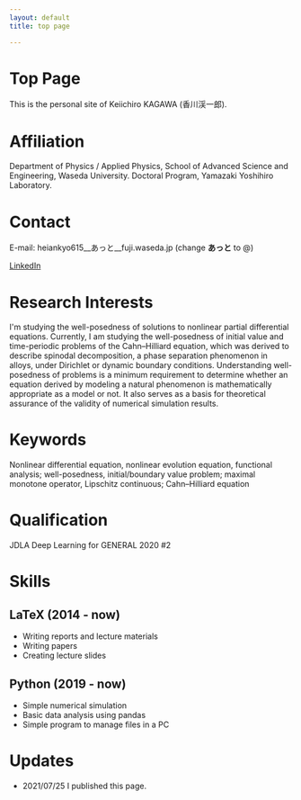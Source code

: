 ```yaml
---
layout: default
title: top page

---
```


# Top Page

This is the personal site of Keiichiro KAGAWA (香川渓一郎).

# Affiliation

Department of Physics / Applied Physics, School of Advanced Science and Engineering, Waseda University.
Doctoral Program, Yamazaki Yoshihiro Laboratory.

# Contact

E-mail: heiankyo615__あっと__fuji.waseda.jp (change __あっと__ to @)

[LinkedIn](https://www.linkedin.com/in/%E6%B8%93%E4%B8%80%E9%83%8E-%E9%A6%99%E5%B7%9D-78768a183/)

# Research Interests

I'm studying the well-posedness of solutions to nonlinear partial differential equations. Currently, I am studying the well-posedness of initial value and time-periodic problems of the Cahn–Hilliard equation, which was derived to describe spinodal decomposition, a phase separation phenomenon in alloys, under Dirichlet or dynamic boundary conditions. Understanding well-posedness of problems is a minimum requirement to determine whether an equation derived by modeling a natural phenomenon is mathematically appropriate as a model or not. It also serves as a basis for theoretical assurance of the validity of numerical simulation results.

# Keywords

Nonlinear differential equation, nonlinear evolution equation, functional analysis;
well-posedness, initial/boundary value problem;
maximal monotone operator, Lipschitz continuous;
Cahn–Hilliard equation

# Qualification

JDLA Deep Learning for GENERAL 2020 #2

# Skills

## LaTeX (2014 - now)

- Writing reports and lecture materials
- Writing papers
- Creating lecture slides

## Python (2019 - now)

- Simple numerical simulation
- Basic data analysis using pandas
- Simple program to manage files in a PC

# Updates

- 2021/07/25    I published this page.
